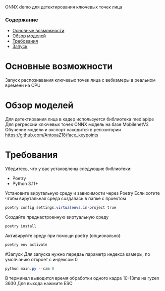 ### 
ONNX demo для детектирования ключевых точек лица

### Содержание
- [Основные возможности](#Основные-возможности)
- [Обзор моделей](#Обзор-моделей)
- [Требования](#Требования)
- [Запуск](#Запуск)
  
# Основные возможности
Запуск распознавания ключевых точек лица с вебкамеры в реальном времени на CPU

# Обзор моделей
Для детектирвания лица в кадер используется библиотека mediapipe
Для регрессии ключевых точек ONNX модель на базе MobilenetV3
Обучение модели и экспорт находится в репозитории https://github.com/AntoxaZ18/face_keypoints


# Требования
Убедитесь, что у вас установлены следующие библиотеки:
- Poetry
- Python 3.11+

Установите вирутальную среду и зависимости через Poetry
   Если хотите чтобы вирутальная среда создалась в папке с проектом
   ```Powershell
   poetry config settings.virtualenvs.in-project true
   ```
   Создайте преднастроенную виртуальную среду
   ```Powershell
   poetry install
   ```
   Активируйте среду при помощи poetry (опционально)
   ```Powershell
   poetry env activate

   ```
#Запуск
Для запуска нужно передаь параметр индекса камеры, по умолчанию откроет с индексом 0
   ```Powershell
   python main.py --cam 0
   ```
В терминал выводится время обработки одного кадра 10-13ms на ryzen 3600
Для выхода нажмите ESC 


